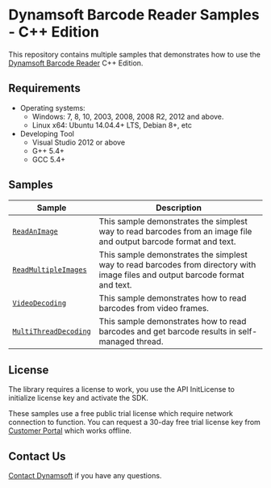 # Dynamsoft Barcode Reader Samples - C++ Edition

This repository contains multiple samples that demonstrates how to use the <a href="https://www.dynamsoft.com/barcode-reader/overview/?product=dbr&utm_source=samples&package=c_cpp" target="_blank">Dynamsoft Barcode Reader</a> C++ Edition.

## Requirements
- Operating systems:
  - Windows: 7, 8, 10, 2003, 2008, 2008 R2, 2012 and above.
  - Linux x64: Ubuntu 14.04.4+ LTS, Debian 8+, etc
- Developing Tool
  - Visual Studio 2012 or above
  - G++ 5.4+  
  - GCC 5.4+

## Samples

| Sample | Description |
|---|---|
| [`ReadAnImage`](Samples/HelloWorld/ReadAnImage) | This sample demonstrates the simplest way to read barcodes from an image file and output barcode format and text. |
| [`ReadMultipleImages`](Samples/HelloWorld/ReadMultipleImages) | This sample demonstrates the simplest way to read barcodes from directory with image files and output barcode format and text. |
| [`VideoDecoding`](Samples/VideoDecoding) | This sample demonstrates how to read barcodes from video frames. |
| [`MultiThreadDecoding`](Samples/MultiThreadDecoding) | This sample demonstrates how to read barcodes and get barcode results in self-managed thread. |

## License

The library requires a license to work, you use the API InitLicense to initialize license key and activate the SDK.

These samples use a free public trial license which require network connection to function. You can request a 30-day free trial license key from <a href="https://www.dynamsoft.com/customer/license/trialLicense?product=dbr&utm_source=samples&package=c_cpp" target="_blank">Customer Portal</a> which works offline.

## Contact Us

<a href="https://www.dynamsoft.com/company/contact/">Contact Dynamsoft</a> if you have any questions.
